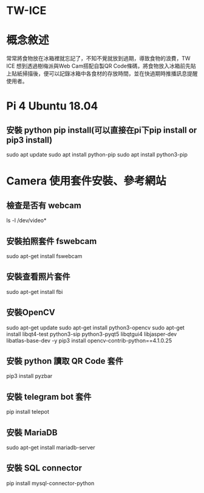 # TW-ICE 
# 概念敘述
常常將食物放在冰箱裡就忘記了，不知不覺就放到過期，導致食物的浪費，TW ICE 想到透過樹梅派與Web Cam搭配自製QR Code條碼，將食物放入冰箱前先貼上貼紙掃描後，便可以記錄冰箱中各食材的存放時間，並在快過期時推播訊息提醒使用者。
# Pi 4 Ubuntu 18.04
## 安裝 python pip install(可以直接在pi下pip install or pip3 install)
  sudo apt update
  sudo apt install python-pip
  sudo apt install python3-pip
# Camera 使用套件安裝、參考網站
## 檢查是否有 webcam
  ls -l /dev/video*
## 安裝拍照套件 fswebcam
  sudo apt-get install fswebcam
## 安裝查看照片套件
  sudo apt-get install fbi
## 安裝OpenCV
  sudo apt-get update
  sudo apt-get install python3-opencv
  sudo apt-get install libqt4-test python3-sip python3-pyqt5 libqtgui4 libjasper-dev libatlas-base-dev -y
  pip3 install opencv-contrib-python==4.1.0.25
## 安裝 python 讀取 QR Code 套件
  pip3 install pyzbar
## 安裝 telegram bot 套件
  pip install telepot
## 安裝 MariaDB
  sudo apt-get install mariadb-server
## 安裝 SQL connector
  pip install mysql-connector-python
